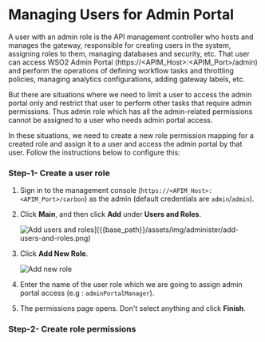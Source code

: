 # Managing Users for Admin Portal

A user with an admin role is the API management controller who hosts and manages the gateway, responsible for creating users in the system, assigning roles to them, managing databases and security, etc. That user can access  WSO2 Admin Portal (https://<APIM_Host>:<APIM_Port>/admin) and perform the operations of defining workflow tasks and throttling policies, managing analytics configurations, adding gateway labels, etc.

But there are situations where we need to limit a user to access the admin portal only and restrict that user to perform other tasks that require admin permissions. Thus admin role which has all the admin-related permissions cannot be assigned to a user who needs admin portal access.

In these situations, we need to create a new role permission mapping for a created role and assign it to a user and access the admin portal by that user. Follow the instructions below to configure this:


### Step-1- Create a user role

1. Sign in to the management console (`https://<APIM_Host>:<APIM_Port>/carbon`) as the admin (default credentials are `admin`/`admin`).

2.  Click **Main**, and then click **Add** under **Users and Roles**.
    
    ![Add users and roles]({{base_path}}/assets/img/administer/add-users-and-roles.png)]({{base_path}}/assets/img/administer/add-users-and-roles.png)

3.  Click **Add New Role**.

    ![Add new role]({{base_path}}/assets/img/administer/add-new-role.png)

4. Enter the name of the user role which we are going to assign admin portal access (e.g : `adminPortalManager`).

5.  The permissions page opens. Don't select anything and click **Finish**.

### Step-2- Create role permissions